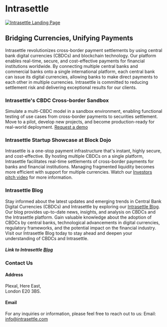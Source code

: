 # Intrasettle

[![Intrasettle Landing Page](https://intrasettle.com/static/img/intrasettle_white.png)](https://intrasettle.com/)


## Bridging Currencies, Unifying Payments

Intrasettle revolutionizes cross-border payment settlements by using central bank digital currencies (CBDCs) and blockchain technology.
Our platform enables real-time, secure, and cost-effective payments for financial institutions worldwide. 
By connecting multiple central banks and commercial banks onto a single international platform, each central bank can issue 
its digital currencies, allowing banks to make direct payments to each other in multiple currencies. Intrasettle is committed 
to reducing settlement risk and delivering exceptional results for our clients.

### Intrasettle's CBDC Cross-border Sandbox

Simulate a multi-CBDC model in a sandbox environment, enabling functional testing of use cases from cross-border payments to securities settlement. 
Move to a pilot, develop new projects, and become production-ready for real-world deployment.
[Request a demo](https://intrasettle.com/#demo)

### Intrasettle Startup Showcase at Block Dojo

Intrasettle is a one-stop payment infrastructure that's instant, highly secure, and cost-effective. 
By hosting multiple CBDCs on a single platform, Intrasettle facilitates real-time settlements of cross-border payments for banks and financial institutions. 
Managing fragmented liquidity becomes more efficient with support for multiple currencies.
Watch our [Investors pitch video](https://www.youtube.com/watch?v=vzzusTfNrS8) for more information.

### Intrasettle Blog

Stay informed about the latest updates and emerging trends in Central Bank Digital Currencies (CBDCs) and 
Intrasettle by exploring our [Intrasettle Blog](https://intrasettle.com/blog). Our blog provides up-to-date news, 
insights, and analysis on CBDCs and the Intrasettle platform. Gain valuable knowledge about the adoption of CBDCs by central banks,
technological advancements in digital currencies, regulatory frameworks, and the potential impact on the financial industry. 
Visit our Intrasettle Blog today to stay ahead and deepen your understanding of CBDCs and Intrasettle.

##### Link to Intrasettle [Blog](https://intrasettle.com/blog)

### Contact Us

#### Address

Plexal, Here East,  
London E20 3BS.

#### Email

For any inquiries or information, please feel free to reach out to us:
Email: [info@intrasettle.com](mailto:info@intrasettle.com)
